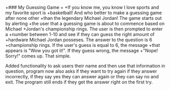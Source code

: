 +### My Guessing Game
+
+If you know me, you know I love sports and my favorite sport is 
+basketball! And who better to make a guessing game after none other
+than the legendary Michael Jordan! The game starts out by alerting
+the user that a guessing game is about to commence based on Michael
+Jordan's championship rings. The user is then prompted to enter a
+number between 1-10 and see if they can guess the right amount of
+hardware Michael Jordan posseses. The answer to the question is 6
+championship rings. If the user's guess is equal to 6, the message
+that appears is "Wow you got it!". If they guess wrong, the message
+"Nope! Sorry!" comes up. That simple.

Added functionality to ask users their name and then use that information in question,
program now also asks if they want to try again if they answer incorrectly, if they say
yes they can answer again or they can say no and exit. The program still ends if they
get the answer right on the first try.